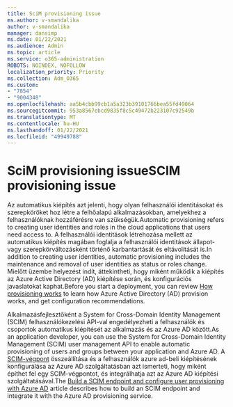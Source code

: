 ```yaml
---
title: SciM provisioning issue
ms.author: v-smandalika
author: v-smandalika
manager: dansimp
ms.date: 01/22/2021
ms.audience: Admin
ms.topic: article
ms.service: o365-administration
ROBOTS: NOINDEX, NOFOLLOW
localization_priority: Priority
ms.collection: Adm_O365
ms.custom:
- "7854"
- "9004348"
ms.openlocfilehash: aa5b4cbb99cb1a5a323b39101766bea55fd49064
ms.sourcegitcommit: 953a8567ebcd9835f8c5c49472b223107c92549b
ms.translationtype: MT
ms.contentlocale: hu-HU
ms.lasthandoff: 01/22/2021
ms.locfileid: "49949788"
---
```

# <a name="scim-provisioning-issue"></a><span data-ttu-id="b53d9-102">SciM provisioning issue</span><span class="sxs-lookup"><span data-stu-id="b53d9-102">SCIM provisioning issue</span></span>

<span data-ttu-id="b53d9-103">Az automatikus kiépítés azt jelenti, hogy olyan felhasználói identitásokat és szerepköröket hoz létre a felhőalapú alkalmazásokban, amelyekhez a felhasználóknak hozzáférésre van szükségük.</span><span class="sxs-lookup"><span data-stu-id="b53d9-103">Automatic provisioning refers to creating user identities and roles in the cloud applications that users need access to.</span></span> <span data-ttu-id="b53d9-104">A felhasználói identitások létrehozása mellett az automatikus kiépítés magában foglalja a felhasználói identitások állapot- vagy szerepkörváltozásként történő karbantartását és eltávolítását is.</span><span class="sxs-lookup"><span data-stu-id="b53d9-104">In addition to creating user identities, automatic provisioning includes the maintenance and removal of user identities as status or roles change.</span></span> <span data-ttu-id="b53d9-105">Mielőtt üzembe helyezést indít, [](https://docs.microsoft.com/azure/active-directory/app-provisioning/how-provisioning-works) áttekintheti, hogy miként működik a kiépítés az Azure Active Directory (AD) kiépítése során, és konfigurációs javaslatokat kaphat.</span><span class="sxs-lookup"><span data-stu-id="b53d9-105">Before you start a deployment, you can review [How provisioning works](https://docs.microsoft.com/azure/active-directory/app-provisioning/how-provisioning-works) to learn how Azure Active Directory (AD) provision works, and get configuration recommendations.</span></span>

<span data-ttu-id="b53d9-106">Alkalmazásfejlesztőként a System for Cross-Domain Identity Management (SCIM) felhasználókezelési API-val engedélyezheti a felhasználók és csoportok automatikus kiépítését az alkalmazás és az Azure AD között.</span><span class="sxs-lookup"><span data-stu-id="b53d9-106">As an application developer, you can use the System for Cross-Domain Identity Management (SCIM) user management API to enable automatic provisioning of users and groups between your application and Azure AD.</span></span> <span data-ttu-id="b53d9-107">A [SCIM-végpont](https://docs.microsoft.com/azure/active-directory/app-provisioning/use-scim-to-provision-users-and-groups) összeállítása és a felhasználók azure ad-beli kiépítésének konfigurálása az Azure AD szolgáltatásban azt ismerteti, hogy miként építhet fel egy SCIM-végpontot, és integrálhatja azt az Azure AD kiépítési szolgáltatásával.</span><span class="sxs-lookup"><span data-stu-id="b53d9-107">The [Build a SCIM endpoint and configure user provisioning with Azure AD](https://docs.microsoft.com/azure/active-directory/app-provisioning/use-scim-to-provision-users-and-groups) article describes how to build an SCIM endpoint and integrate it with the Azure AD provisioning service.</span></span>



